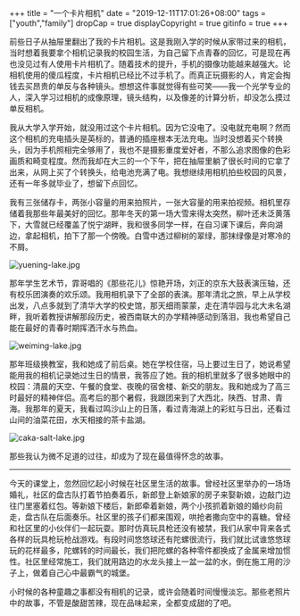 +++
title = "一个卡片相机"
date = "2019-12-11T17:01:26+08:00"
tags = ["youth","family"]
dropCap = true
displayCopyright = true
gitinfo = true
+++

前些日子从抽屉里翻出了我的卡片相机。这是我刚入学的时候从家带过来的相机，当时想着我要拿个相机记录我的校园生活，为自己留下点青春的回忆，可是现在再也没见过有人使用卡片相机了。随着技术的提升，手机的摄像功能越来越强大。论相机使用的傻瓜程度，卡片相机已经比不过手机了。而真正玩摄影的人，肯定会掏钱去买昂贵的单反与各种镜头。想想这件事就觉得有些可笑——我一个光学专业的人，深入学习过相机的成像原理，镜头结构，以及像差的计算分析，却没怎么摸过单反相机。

我从大学入学开始，就没用过这个卡片相机。因为它没电了。没电就充电啊？然而这个相机的充电插头是英标的，普通的插座根本无法充电。当时没想着买个转换头，因为手机照相完全够用了，我也不是摄影重度爱好者，不那么追求图像的色彩画质和畸变程度。然而我却在大三的一个下午，把在抽屉里躺了很长时间的它拿了出来，从网上买了个转换头，给电池充满了电。我想继续用相机拍些校园的风景，还有一年多就毕业了，想留下点回忆。

我有三张储存卡，两张小容量的用来拍照片，一张大容量的用来拍视频。相机里存储着我那些年最美好的回忆。那年冬天的第一场大雪来得太突然，柳叶还未泛黄落下，大雪就已经覆盖了悦宁湖畔，我和很多同学一样，在自习课下课后，奔向湖边，拿起相机，拍下了那一个傍晚。白雪中透过柳树的翠绿，那抹绿像是对寒冷的不屑。

![yuening-lake.jpg](/images/yuening-lake.jpg "雪中悦宁湖")

那年学生艺术节，霏哥唱的《那些花儿》惊艳开场，刘正的京东大鼓表演压轴，还有校乐团演奏的欢乐颂。我用相机录下了全部的表演。那年清北之旅，早上从学校出发，八点多就到了清华大学的校史馆，那天细雨蒙蒙，走在清华园与北大未名湖畔，我听着教授讲解那段历史，被西南联大的办学精神感动到落泪，我也希望自己能在最好的青春时期挥洒汗水与热血。

![weiming-lake.jpg](/images/weiming-lake.jpg "雨中博雅塔")

那年班级换教室，我和她成了前后桌。她在学校住宿，马上要过生日了，她说希望能用我的相机记录她过生日的情景，我答应了她。我的相机里就多了很多她眼中的校园：清晨的天空、午餐的食堂、夜晚的宿舍楼、新交的朋友。我和她成为了高三时最好的精神伴侣。高考后的那个暑假，我跟团来到了大西北，陕西、甘肃、青海。我那年的夏天，我看过鸣沙山上的日落，看过青海湖上的彩虹与日出，还看过山间的油菜花田，水天相接的茶卡盐湖。

![caka-salt-lake.jpg](/images/caka-salt-lake.jpg "茶卡盐湖")

那些我认为微不足道的过往，却成为了现在最值得怀念的故事。

---

今天的课堂上，忽然回忆起小时候在社区里生活的故事。曾经社区里举办的一场场婚礼，社区的盘古队打着节拍奏着乐，新郎登上新娘家的房子来娶新娘，边敲门边往门里塞着红包。等新娘下楼后，新郎牵着新娘，两个小孩抓着新娘的婚纱向前走，盘古队在后面奏乐。社区里的孩子们都来围观，哄抢者撒向空中的喜糖。曾经和社区里的小伙伴们一起玩耍。那时仿真玩具枪还没有被禁，我们从家中背来各式各样的玩具枪玩枪战游戏。有段时间悠悠球还有陀螺很流行，我们就比试谁悠悠球玩的花样最多，陀螺转的时间最长，我们把陀螺的各种零件都换成了金属来增加惯性。社区里经常施工，我们就用路边的水龙头接上一盆一盆的水，倒在施工用的沙子上，做着自己心中最霸气的城堡。

小时候的各种童趣之事都没有相机的记录，或许会随着时间慢慢淡忘。那些老照片中的故事，不管是酸甜苦辣，现在品味起来，全都变成甜的了吧。